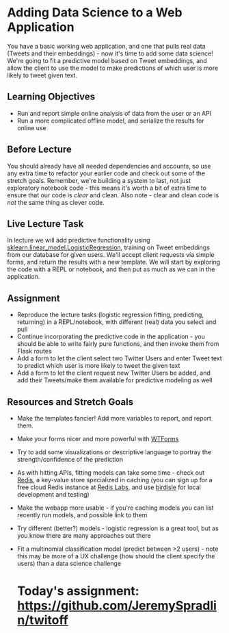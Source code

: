 # Adding Data Science to a Web Application

You have a basic working web application, and one that pulls real data (Tweets
and their embeddings) - now it's time to add some data science! We're going to
fit a predictive model based on Tweet embeddings, and allow the client to use
the model to make predictions of which user is more likely to tweet given text.

## Learning Objectives

- Run and report simple online analysis of data from the user or an API
- Run a more complicated offline model, and serialize the results for online use

## Before Lecture

You should already have all needed dependencies and accounts, so use any extra
time to refactor your earlier code and check out some of the stretch goals.
Remember, we're building a system to last, not just exploratory notebook code -
this means it's worth a bit of extra time to ensure that our code is *clear* and
clean. Also note - clear and clean code is *not* the same thing as clever code.

## Live Lecture Task

In lecture we will add predictive functionality using
[sklearn.linear_model.LogisticRegression](https://scikit-learn.org/stable/modules/generated/sklearn.linear_model.LogisticRegression.html),
training on Tweet embeddings from our database for given users. We'll accept
client requests via simple forms, and return the results with a new template. We
will start by exploring the code with a REPL or notebook, and then put as much
as we can in the application.

## Assignment

- Reproduce the lecture tasks (logistic regression fitting, predicting,
  returning) in a REPL/notebook, with different (real) data you select and pull
- Continue incorporating the predictive code in the application - you should be
  able to write fairly pure functions, and then invoke them from Flask routes
- Add a form to let the client select two Twitter Users and enter Tweet text to
  predict which user is more likely to tweet the given text
- Add a form to let the client request new Twitter Users be added, and add their
  Tweets/make them available for predictive modeling as well

## Resources and Stretch Goals

- Make the templates fancier! Add more variables to report, and report them.
- Make your forms nicer and more powerful with
  [WTForms](https://wtforms.readthedocs.io/en/stable/crash_course.html)
- Try to add some visualizations or descriptive language to portray the
  strength/confidence of the prediction
- As with hitting APIs, fitting models can take some time - check out
  [Redis](https://github.com/andymccurdy/redis-py), a key-value store
  specialized in caching (you can sign up for a free cloud Redis instance at
  [Redis Labs](https://redislabs.com), and use
  [birdisle](https://birdisle.readthedocs.io/en/latest/) for local development
  and testing)
- Make the webapp more usable - if you're caching models you can list recently
  run models, and possible link to them
- Try different (better?) models - logistic regression is a great tool, but as
  you know there are many approaches out there
- Fit a multinomial classification model (predict between >2 users) - note this
  may be more of a UX challenge (how should the client specify the users) than a
  data science challenge
  
  # Today's assignment: https://github.com/JeremySpradlin/twitoff
